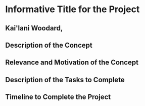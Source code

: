 # Informative Title for the Project

## Kai'lani Woodard, 

## Description of the Concept

## Relevance and Motivation of the Concept

## Description of the Tasks to Complete

## Timeline to Complete the Project

